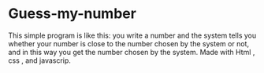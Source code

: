 # Guess-my-number
This simple program is like this: you write a number and the system tells you whether your number is close to the number chosen by the system or not, and in this way you get the number chosen by the system. Made with Html , css , and javascrip.
